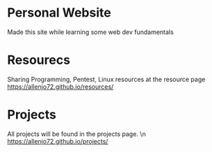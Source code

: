 # Personal Website
Made this site while learning some web dev fundamentals

# Resourecs
Sharing Programming, Pentest, Linux resources at the resource page <br/> https://allenjo72.github.io/resources/

# Projects
All projects will be found in the projects page. \n https://allenjo72.github.io/projects/
